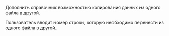 Дополнить справочник возможностью копирования данных из одного файла в другой. 

Пользователь вводит номер строки, которую необходимо перенести из одного файла в другой.